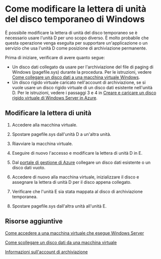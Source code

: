 <properties title="Come modificare la lettera di unit&agrave; del disco temporaneo di Windows" pageTitle="Come modificare la lettera di unit&agrave; del disco temporaneo di Windows" description="Descrive come modificare un mapping del disco temporaneo in una macchina virtuale Windows in Azure." metaKeywords="" services="virtual machines" solutions="" documentationCenter="" authors="kathydav"  manager="timlt" videoId="" scriptId="" />

<tags ms.service="virtual-machines" ms.workload="infrastructure-services" ms.tgt_pltfrm="vm-windows" ms.devlang="na" ms.topic="article" ms.date="07/09/2014" ms.author="kathydav" />

# Come modificare la lettera di unità del disco temporaneo di Windows

È possibile modificare la lettera di unità del disco temporaneo se è necessario usare l'unità D per uno scopo diverso. È molto probabile che questa operazione venga eseguita per supportare un'applicazione o un servizio che usa l'unità D come posizione di archiviazione permanente.

Prima di iniziare, verificare di avere quanto segue:

-   Un disco dati collegato da usare per l'archiviazione del file di paging di Windows (pagefile.sys) durante la procedura. Per le istruzioni, vedere [Come collegare un disco dati a una macchina virtuale Windows][Come collegare un disco dati a una macchina virtuale Windows].
-   Un disco rigido virtuale caricato nell'account di archiviazione, se si vuole usare un disco rigido virtuale di un disco dati esistente nell'unità D. Per le istruzioni, vedere i passaggi 3 e 4 in [Creare e caricare un disco rigido virtuale di Windows Server in Azure][Creare e caricare un disco rigido virtuale di Windows Server in Azure].

## Modificare la lettera di unità

1.  Accedere alla macchina virtuale.

2.  Spostare pagefile.sys dall'unità D a un'altra unità.

3.  Riavviare la macchina virtuale.

4.  Eseguire di nuovo l'accesso e modificare la lettera di unità D in E.

5.  Dal [portale di gestione di Azure][portale di gestione di Azure] collegare un disco dati esistente o un disco dati vuoto.

6.  Accedere di nuovo alla macchina virtuale, inizializzare il disco e assegnare la lettera di unità D per il disco appena collegato.

7.  Verificare che l'unità E sia stata mappata al disco di archiviazione temporanea.

8.  Spostare pagefile.sys dall'altra unità all'unità E.

## Risorse aggiuntive

[Come accedere a una macchina virtuale che esegue Windows Server][Come accedere a una macchina virtuale che esegue Windows Server]

[Come scollegare un disco dati da una macchina virtuale][Come scollegare un disco dati da una macchina virtuale]

[Informazioni sull'account di archiviazione][Informazioni sull'account di archiviazione]

<!--Link references-->

  [Come collegare un disco dati a una macchina virtuale Windows]: ../storage-windows-attach-disk
  [Creare e caricare un disco rigido virtuale di Windows Server in Azure]: ../virtual-machines-create-upload-vhd-windows-server/
  [portale di gestione di Azure]: http://manage.windowsazure.com
  [Come accedere a una macchina virtuale che esegue Windows Server]: ../virtual-machines-log-on-windows-server/
  [Come scollegare un disco dati da una macchina virtuale]: ../storage-windows-detach-disk/
  [Informazioni sull'account di archiviazione]: ../storage-whatis-account/
